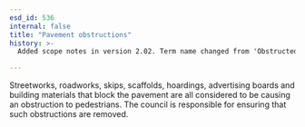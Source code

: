 ```yaml
---
esd_id: 536
internal: false
title: "Pavement obstructions"
history: >-
  Added scope notes in version 2.02. Term name changed from 'Obstructed pavements' to 'Roads - pavements - obstructions' in version 3.00. Name changed to 'Pavement obstructions' in version 4.00.

---
```


Streetworks, roadworks, skips, scaffolds, hoardings, advertising boards and building materials that block the pavement are all considered to be causing an obstruction to pedestrians.  The council is responsible for ensuring that such obstructions are removed.

